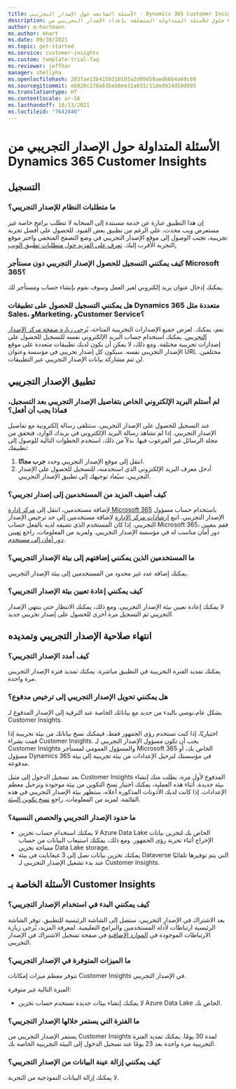 ```yaml
---
title: الأسئلة الشائعة حول الإصدار التجريبي - Dynamics 365 Customer Insights
description: حلول للأسئلة المتداولة المتعلقة بإعداد الإصدار التجريبي من Customer Insights وإدارته. تعرف على كيفية حل المشكلات الخاصة بالنظام الأساسي والتطبيق.
author: m-hartmann
ms.author: mhart
ms.date: 09/30/2021
ms.topic: get-started
ms.service: customer-insights
ms.custom: template-trial-faq
ms.reviewer: jeffhar
manager: shellyha
ms.openlocfilehash: 2837ae13b4150310193a2d09d59aed66b4a69c69
ms.sourcegitcommit: e6020c178a61beb0ee31a031c11ded914d10d995
ms.translationtype: HT
ms.contentlocale: ar-SA
ms.lasthandoff: 10/13/2021
ms.locfileid: "7642840"
---
```

# <a name="dynamics-365-customer-insights-trial-faq"></a>الأسئلة المتداولة حول الإصدار التجريبي من Dynamics 365 Customer Insights

## <a name="sign-up"></a>التسجيل

### <a name="what-are-the-system-requirements-for-the-trial"></a>ما متطلبات النظام للإصدار التجريبي؟

إن هذا التطبيق عبارة عن خدمة مستندة إلى السحابة لا تتطلب برامج خاصة غير مستعرض ويب محدث، على الرغم من تطبيق بعض القيود. للحصول على أفضل تجربة تجريبية، تجنب الوصول إلى موقع الإصدار التجريبي في وضع التصفح المتخفي واختر موقع التجربة الأقرب إليك. [تعرف على المزيد حول متطلبات تطبيق الويب.](/power-platform/admin/web-application-requirements)

### <a name="how-do-i-sign-up-for-the-trial-without-a-microsoft-365-tenant"></a>كيف يمكنني التسجيل للحصول الإصدار التجريبي دون مستأجر Microsoft 365؟

يمكنك إدخال عنوان بريد إلكتروني لغير العمل وسوف نقوم بإنشاء حساب ومستأجر لك.

### <a name="can-i-sign-up-for-multiple-dynamics-365-apps-such-as-sales-marketing-and-customer-service"></a>هل يمكنني التسجيل للحصول على تطبيقات Dynamics 365 متعددة مثل Sales، وMarketing، وCustomer Service؟

نعم، يمكنك. لعرض جميع الإصدارات التجريبية المتاحة، [يُرجى زيارة صفحة مركز الإصدار التجريبي](https://dynamics.microsoft.com/dynamics-365-free-trial). يمكنك استخدام حساب البريد الإلكتروني نفسه للتسجيل للحصول على إصدارات تجريبية مختلفة. ومع ذلك، لا يمكن أن يكون لديك تطبيقات متعددة على موقع الإصدار التجريبي نفسه. سيكون كل إصدار تجريبي في مؤسسة وعنوان URL مختلفين. لن تتم مشاركة بيانات الإصدار التجريبي عبر التطبيقات.

## <a name="trial-app"></a>تطبيق الإصدار التجريبي

### <a name="i-didnt-receive-the-trial-details-email-after-signing-up-what-should-i-do"></a>لم أستلم البريد الإلكتروني الخاص بتفاصيل الإصدار التجريبي بعد التسجيل، فماذا يجب أن أفعل؟

عند التسجيل للحصول على الإصدار التجريبي، ستتلقى رسالة إلكترونية مع تفاصيل الإصدار التجريبي. إذا لم تشاهد رسالة البريد الإلكتروني في بريدك الوارد، فتحقق من مجلد الرسائل غير المرغوب فيها. بدلاً من ذلك، استخدم الخطوات التالية للوصول إلى تطبيقك:

1. انتقل إلى موقع الإصدار التجريبي وحدد **جرب مجانًا**.
1. أدخل معرف البريد الإلكتروني الذي استخدمته، للتسجيل للحصول على الإصدار التجريبي. سيُعاد توجيهك إلى تطبيق الإصدار التجريبي.

### <a name="how-do-i-add-more-users-to-a-trial"></a>كيف أضيف المزيد من المستخدمين إلى إصدار تجريبي؟

لإضافة مستخدمين، انتقل إلى [مركز إدارة Microsoft 365](https://admin.microsoft.com) باستخدام حساب مسؤول الإصدار التجريبي. اتبع [إرشادات مركز الإدارة](/microsoft-365/admin/add-users/add-users) لإضافة مستخدمين إلى حد ترخيص الإصدار التجريبي. إذا كان المستخدم الذي تضيفه لديه بالفعل حساب Microsoft 365، فقم بتعيين دور أمان مناسب له في مؤسسة الإصدار التجريبي. ولمزيد من المعلومات، راجع [تعيين دور أمان إلى مستخدم](/power-platform/admin/create-users-assign-online-security-roles#assign-a-security-role-to-a-user).

### <a name="how-many-users-can-i-add-to-my-trial-environment"></a>ما المستخدمين الذين يمكنني إضافتهم إلى بيئة الإصدار التجريبي؟

يمكنك إضافة عدد غير محدود من المستخدمين إلى بيئة الإصدار التجريبي.

### <a name="how-do-i-reset-the-trial-environment"></a>كيف يمكنني إعادة تعيين بيئة الإصدار التجريبي؟

لا يمكنك إعادة تعيين بيئة الإصدار التجريبي. ومع ذلك، يمكنك الانتظار حتى ينتهي الإصدار التجريبي ثم التسجيل مرة أخرى للحصول على إصدار تجريبي جديد.

## <a name="trial-expiration-and-extension"></a>انتهاء صلاحية الإصدار التجريبي وتمديده

### <a name="how-do-i-extend-the-trial"></a>كيف أمدد الإصدار التجريبي؟

يمكنك تمديد الفترة التجريبية في التطبيق مباشرة. يمكنك تمديد فترة الإصدار التجريبي مرة واحدة.

### <a name="can-i-convert-the-trial-to-a-paid-license"></a>هل يمكنني تحويل الإصدار التجريبي إلى ترخيص مدفوع؟

بشكل عام،نوصي بالبدء من جديد مع بياناتك الخاصة عند الترقية إلى الإصدار المدفوع لـ Customer Insights. 

اختياريًا، إذا كنت تستخدم رؤى الجمهور فقط، فيمكنك نسخ بياناتك من بيئة تجريبية إذا قمت بشراء Customer Insights. يجب أن تكون مسؤول الإصدار التجريبي لـ Customer Insights والمسؤول العمومي لمستأجر Microsoft 365 الخاص بك، أو مسؤول Dynamics 365 في مؤسستك لترحيل الإعدادات من بيئة تجريبية إلى بيئة مدفوعة. 

بعد تسجيل الدخول إلى مثيل Customer Insights المدفوع لأول مرة، يطلب منك إنشاء بيئة جديدة. أثناء هذه العملية، يمكنك اختيار نسخ التكوين من بيئة موجودة وترحيل معظم الإعدادات. إذا كانت لديك الأذونات المذكورة أعلاه، ستظهر بيئة الإصدار التجريبي في هذه القائمة. لمزيد من المعلومات، راجع [نسخ تكوين البيئة](audience-insights/manage-environments.md#copy-the-environment-configuration).

### <a name="what-are-the-trial-limits-and-quotas"></a>ما حدود الإصدار التجريبي والحصص النسبية؟

- لا يمكنك استخدام حساب تخزين Azure Data Lake الخاص بك لتخزين بيانات الإخراج أثناء تجربة رؤى الجمهور. ومع ذلك، يمكنك استيعاب البيانات من حساب مساحة تخزين Data Lake storage.
- يمكنك تخزين بيانات تصل إلى 3 غيغابايت في بيئة Dataverse التي يتم توفيرها تلقائيًا عند بدء تشغيل الإصدار التجريبي لـ Customer Insights.

## <a name="customer-insights-specific-questions"></a>الأسئلة الخاصة بـ Customer Insights

### <a name="how-do-i-start-using-the-trial"></a>كيف يمكنني البدء في استخدام الإصدار التجريبي؟

بعد الاشتراك في الإصدار التجريبي، ستصل إلى الشاشة الرئيسية للتطبيق. توفر الشاشة الرئيسية ارتباطات لأدلة المستخدمين والبرامج التعليمية. لمعرفة المزيد، يُرجى زيارة الارتباطات الموجودة في [الموارد الإضافية](trial-signup.md#additional-resources) في صفحة تسجيل الاشتراك في الإصدار التجريبي.

### <a name="what-features-are-available-in-the-trial"></a>ما الميزات المتوفرة في الإصدار التجريبي؟

تتوفر معظم ميزات إمكانات Customer Insights في الإصدار التجريبي.

الميزة التالية غير متوفرة: 
- لا يمكنك إنشاء بيئات جديدة تستخدم حساب تخزين Azure Data Lake الخاص بك.

### <a name="how-long-does-the-trial-last"></a>ما الفترة التي يستمر خلالها الإصدار التجريبي؟

يستمر الإصدار التجريبي من Customer Insights لمدة 30 يومًا. يمكنك تمديد الفترة التجريبية مرة واحدة بعد 23 يومًا عند تسجيل الدخول إلى البيئة التجريبية الخاصة بك.

### <a name="how-do-i-remove-sample-data-from-the-trial"></a>كيف يمكنني إزالة عينة البيانات من الإصدار التجريبي؟

لا يمكنك إزالة البيانات النموذجية من التجربة.
